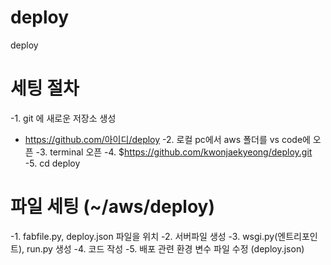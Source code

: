 # deploy
deploy

# 세팅 절차
-1. git 에 새로운 저장소 생성
- https://github.com/아이디/deploy
-2. 로컬 pc에서 aws 폴더를 vs code에 오픈
-3. terminal 오픈
-4. $https://github.com/kwonjaekyeong/deploy.git
-5. cd deploy

# 파일 세팅 (~/aws/deploy)
-1. fabfile.py, deploy.json 파일을 위치
-2. 서버파일 생성
-3. wsgi.py(엔트리포인트), run.py 생성 
-4. 코드 작성
-5. 배포 관련 환경 변수 파일 수정 (deploy.json)

